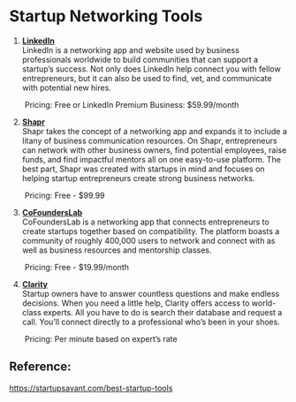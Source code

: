 # Startup Networking Tools 

1. **[LinkedIn](https://www.linkedin.com/)**
<br>LinkedIn is a networking app and website used by business professionals worldwide to build communities that can support a startup’s success. Not only does LinkedIn help connect you with fellow entrepreneurs, but it can also be used to find, vet, and communicate with potential new hires. 

&emsp;&emsp;Pricing: Free or LinkedIn Premium Business: $59.99/month

2. **[Shapr](https://shapr.co/)**
<br>Shapr takes the concept of a networking app and expands it to include a litany of business communication resources. On Shapr, entrepreneurs can network with other business owners, find potential employees, raise funds, and find impactful mentors all on one easy-to-use platform. The best part, Shapr was created with startups in mind and focuses on helping startup entrepreneurs create strong business networks. 

&emsp;&emsp;Pricing: Free - $99.99

3. **[CoFoundersLab](https://cofounderslab.com/)**
<br>CoFoundersLab is a networking app that connects entrepreneurs to create startups together based on compatibility. The platform boasts a community of roughly 400,000 users to network and connect with as well as business resources and mentorship classes. 

&emsp;&emsp;Pricing: Free - $19.99/month

4. **[Clarity](https://clarity.fm/)**
<br>Startup owners have to answer countless questions and make endless decisions. When you need a little help, Clarity offers access to world-class experts. All you have to do is search their database and request a call. You’ll connect directly to a professional who’s been in your shoes. 

&emsp;&emsp;Pricing: Per minute based on expert’s rate

## Reference:
https://startupsavant.com/best-startup-tools
